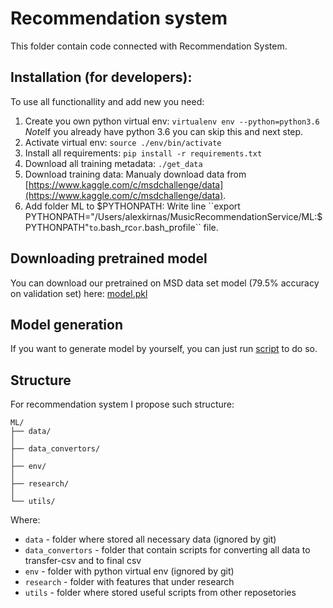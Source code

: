 # Recommendation system
This folder contain code connected with Recommendation System.

## Installation (for developers):
To use all functionallity and add new you need:
1. Create you own python virtual env:
	``virtualenv env --python=python3.6``
*Note*If you already have python 3.6 you can skip this and next step.
2. Activate virtual env:
	``source ./env/bin/activate``
3. Install all requirements:
	``pip install -r requirements.txt``
4. Download all training metadata:
	``./get_data``
5. Download training data:
    Manualy download data from [https://www.kaggle.com/c/msdchallenge/data](https://www.kaggle.com/c/msdchallenge/data).
6. Add folder ML to $PYTHONPATH:
    Write line ``export PYTHONPATH="/Users/alexkirnas/MusicRecommendationService/ML:$PYTHONPATH"`` to ``.bash_rc`` or ``.bash_profile`` file.

## Downloading pretrained model
You can download our pretrained on MSD data set model (79.5% accuracy on validation set) here: 
[model.pkl](https://drive.google.com/open?id=1UBKXdDvvD4USbJ5giLroEpknPLtPP_zV)

## Model generation
If you want to generate model by yourself, you can just run [script](./train_model.sh) to do so.

## Structure
For recommendation system I propose such structure:

    ML/
    ├── data/
    │   
    ├── data_convertors/
    │   
    ├── env/
    │   
    ├── research/
    │
    └── utils/


Where:

- ``data`` - folder where stored all necessary data (ignored by git)
- ``data_convertors`` - folder that contain scripts for converting all data to transfer-csv and to final csv
- ``env`` - folder with python virtual env (ignored by git)
- ``research`` - folder with features that under research
- ``utils`` - folder where stored useful scripts from other reposetories
